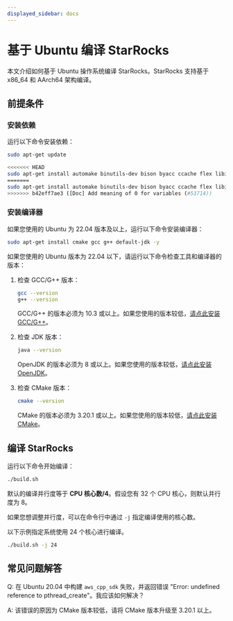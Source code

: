 ```yaml
---
displayed_sidebar: docs
---
```


# 基于 Ubuntu 编译 StarRocks

本文介绍如何基于 Ubuntu 操作系统编译 StarRocks。StarRocks 支持基于 x86_64 和 AArch64 架构编译。

## 前提条件

### 安装依赖

运行以下命令安装依赖：

```bash
sudo apt-get update
```

```bash
<<<<<<< HEAD
sudo apt-get install automake binutils-dev bison byacc ccache flex libiberty-dev libtool maven zip python3 python-is-python3 -y
=======
sudo apt-get install automake binutils-dev bison byacc ccache flex libiberty-dev libtool maven zip python3 python-is-python3 bzip2 -y
>>>>>>> b42eff7ae3 ([Doc] Add meaning of 0 for variables (#53714))
```

### 安装编译器

如果您使用的 Ubuntu 为 22.04 版本及以上，运行以下命令安装编译器：

```bash
sudo apt-get install cmake gcc g++ default-jdk -y
```

如果您使用的 Ubuntu 版本为 22.04 以下，请运行以下命令检查工具和编译器的版本：

1. 检查 GCC/G++ 版本：

   ```bash
   gcc --version
   g++ --version
   ```

   GCC/G++ 的版本必须为 10.3 或以上。如果您使用的版本较低，[请点此安装 GCC/G++](https://gcc.gnu.org/releases.html)。

2. 检查 JDK 版本：

   ```bash
   java --version
   ```

   OpenJDK 的版本必须为 8 或以上。如果您使用的版本较低，[请点此安装 OpenJDK](https://openjdk.org/install)。

3. 检查 CMake 版本：

   ```bash
   cmake --version
   ```

   CMake 的版本必须为 3.20.1 或以上。如果您使用的版本较低，[请点此安装 CMake](https://cmake.org/download)。

## 编译 StarRocks

运行以下命令开始编译：

```bash
./build.sh
```

默认的编译并行度等于 **CPU 核心数/4**。假设您有 32 个 CPU 核心，则默认并行度为 8。

如果您想调整并行度，可以在命令行中通过 `-j` 指定编译使用的核心数。

以下示例指定系统使用 24 个核心进行编译。

```bash
./build.sh -j 24
```

## 常见问题解答

Q: 在 Ubuntu 20.04 中构建 `aws_cpp_sdk` 失败，并返回错误 "Error: undefined reference to pthread_create"。我应该如何解决？

A: 该错误的原因为 CMake 版本较低，请将 CMake 版本升级至 3.20.1 以上。
